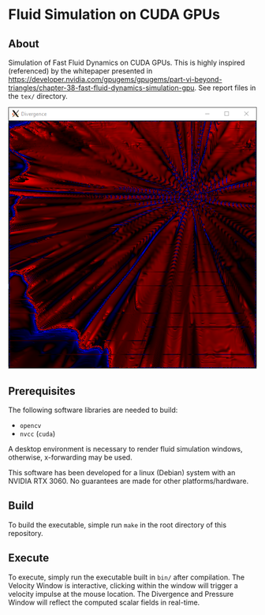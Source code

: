 # Fluid Simulation on CUDA GPUs

## About
Simulation of Fast Fluid Dynamics on CUDA GPUs.
This is highly inspired (referenced) by the whitepaper presented in https://developer.nvidia.com/gpugems/gpugems/part-vi-beyond-triangles/chapter-38-fast-fluid-dynamics-simulation-gpu.
See report files in the `tex/` directory.

![](./png/divergence_example.PNG)

## Prerequisites
The following software libraries are needed to build:
- `opencv`
- `nvcc` (`cuda`)

A desktop environment is necessary to render fluid simulation windows,
otherwise, x-forwarding may be used.

This software has been developed for a linux (Debian) system with an
NVIDIA RTX 3060. No guarantees are made for other platforms/hardware.

## Build
To build the executable, simple run `make` in the root directory of this
repository.

## Execute
To execute, simply run the executable built in `bin/` after compilation. The Velocity Window is interactive, clicking within the window will trigger a velocity impulse at the mouse location. The Divergence and Pressure Window will reflect the computed scalar fields in real-time. 